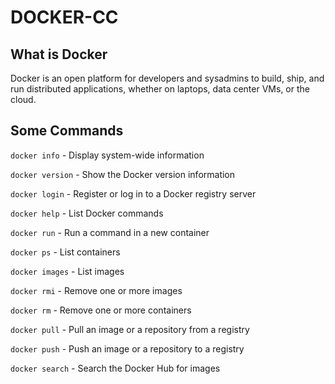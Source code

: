 # DOCKER-CC

## What is Docker
Docker is an open platform for developers and sysadmins to build, ship, and run distributed applications, whether on laptops, data center VMs, or the cloud.

## Some Commands

`docker info` - Display system-wide information

`docker version` - Show the Docker version information

`docker login` - Register or log in to a Docker registry server

`docker help` - List Docker commands

`docker run` - Run a command in a new container

`docker ps` - List containers

`docker images` - List images

`docker rmi` - Remove one or more images

`docker rm` - Remove one or more containers

`docker pull` - Pull an image or a repository from a registry

`docker push` - Push an image or a repository to a registry

`docker search` - Search the Docker Hub for images
